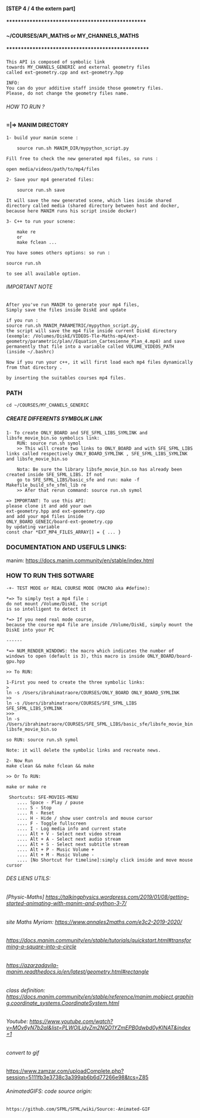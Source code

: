 #### [STEP 4 / 4 the extern part]
#### ************************************************
####
#### ~/COURSES/API_MATHS or MY_CHANNELS_MATHS
####
#### 
#### *************************************************

```
This API is composed of symbolic link 
towards MY_CHANELS_GENERIC and external geometry files
called ext-geometry.cpp and ext-geometry.hpp
```

```
INFO: 
You can do your additive staff inside those geometry files.
Please, do not change the geometry files name.
```
###### HOW TO RUN ?

#### =|=> MANIM DIRECTORY

```
1- build your manim scene : 
	
	source run.sh MANIM_DIR/mypython_script.py 

Fill free to check the new generated mp4 files, so runs :

open media/videos/path/to/mp4/files
```

```
2- Save your mp4 generated files: 

	source run.sh save

It will save the new generated scene, which lies inside shared directory called media (shared directory between host and docker, because here MANIM runs his script inside docker)
```

```
3- C++ to run your scnene: 

	make re 
	or 
	make fclean ...

You have somes others options: so run :

source run.sh

to see all available option.
```

###### IMPORTANT NOTE
```
After you've run MANIM to generate your mp4 files, 
Simply save the files inside DiskE and update

if you run : 
source run.sh MANIM_PARAMETRIC/mypython_script.py, 
the script will save the mp4 file inside current DiskE directory (exemple: /Volumes/DiskE/VIDEOS-Tle-Maths-mp4/ext-geometry/parametric/plan//Equation_Cartesienne_Plan_4.mp4) and save permanently that file into a variable called VOLUME_VIDEOS_PATH (inside ~/.bashrc)
```

```
Now if you run your c++, it will first load each mp4 files dynamically from that directory .

by inserting the suitables courses mp4 files. 
```


### PATH
```
cd ~/COURSES/MY_CHANELS_GENERIC
```

##### CREATE DIFFERENTS SYMBOLIK LINK
```
1- To create ONLY_BOARD and SFE_SFML_LIBS_SYMLINK and libsfe_movie_bin.so symbolics link: 
    RUN: source run.sh symol
    >> This will create two links to ONLY_BOARD and with SFE_SFML_LIBS links called respectively ONLY_BOARD_SYMLINK , SFE_SFML_LIBS_SYMLINK and libsfe_movie_bin.so
```

```
    Nota: Be sure the library libsfe_movie_bin.so has already been created inside SFE_SFML_LIBS. If not 
    go to SFE_SFML_LIBS/basic_sfe and run: make -f Makefile_build_sfe_sfml_lib re
    >> Afer that rerun command: source run.sh symol
```

```
=> IMPORTANT: To use this API: 
please clone it and add your own 
ext-geometry.hpp and ext-geometry.cpp 
and add your mp4 files inside 
ONLY_BOARD_GENEIC/board-ext-geometry.cpp 
by updating variable 
const char *EXT_MP4_FILES_ARRAY[] = { ... }
```


### DOCUMENTATION AND USEFULS LINKS:
manim: https://docs.manim.community/en/stable/index.html

### HOW TO RUN THIS SOTWARE
````
-+- TEST MODE or REAL COURSE MODE (MACRO aka #define):

*=> To simply test a mp4 file : 
do not mount /Volume/DiskE, the script 
is so intelligent to detect it

*=> If you need real mode course, 
because the course mp4 file are inside /Volume/DiskE, simply mount the DiskE into your PC

------

*=> NUM_RENDER_WINDOWS: the macro which indicates the number of windows to open (default is 3), this macro is inside ONLY_BOARD/board-gpu.hpp 
````

```
>> To RUN:
```

```
1-First you need to create the three symbolic links:
>
ln -s /Users/ibrahimatraore/COURSES/ONLY_BOARD ONLY_BOARD_SYMLINK 
>>
ln -s /Users/ibrahimatraore/COURSES/SFE_SFML_LIBS SFE_SFML_LIBS_SYMLINK 
>>>
ln -s /Users/ibrahimatraore/COURSES/SFE_SFML_LIBS/basic_sfe/libsfe_movie_bin.so libsfe_movie_bin.so 

so RUN: source run.sh symol

Note: it will delete the symbolic links and recreate news.
``` 

```
2- Now Run
make clean && make fclean && make
```

```
>> Or To RUN:

make or make re
```

```
 Shortcuts: SFE-MOVIES-MENU
	.... Space - Play / pause 
	.... S - Stop 
	.... R - Reset 
	.... H - Hide / show user controls and mouse cursor
	.... F - Toggle fullscreen 
	.... I - Log media info and current state 
	.... Alt + V - Select next video stream 
	.... Alt + A - Select next audio stream 
	.... Alt + S - Select next subtitle stream 
	.... Alt + P - Music Volume + 
	.... Alt + M - Music Volume - 
    .... [No Shortcut for timeline]:simply click inside and move mouse cursor
```

######  DES LIENS UTILS:
###### [Physic-Maths] https://talkingphysics.wordpress.com/2019/01/08/getting-started-animating-with-manim-and-python-3-7/

###### site Maths Myriam: https://www.annales2maths.com/e3c2-2019-2020/

###### https://docs.manim.community/en/stable/tutorials/quickstart.html#transforming-a-square-into-a-circle


###### https://azarzadavila-manim.readthedocs.io/en/latest/geometry.html#rectangle


###### class definition: https://docs.manim.community/en/stable/reference/manim.mobject.graphing.coordinate_systems.CoordinateSystem.html

###### Youtube: https://www.youtube.com/watch?v=MOv6yN7b2aI&list=PLWOlLjdyZm2NQD1YZmEPB0dwbd0yKINAT&index=1

###### convert to gif 
https://www.zamzar.com/uploadComplete.php?session=5111fb3e3738c3a399ab6b6d77266e98&tcs=Z85

###### AnimatedGIFS: code source origin:
    https://github.com/SFML/SFML/wiki/Source:-Animated-GIF
